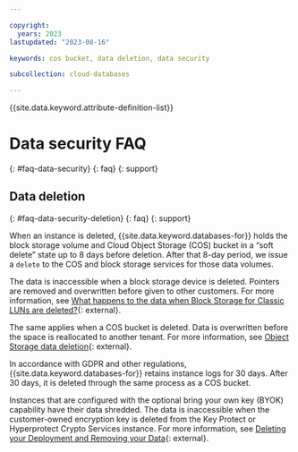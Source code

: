```yaml
---

copyright:
  years: 2023
lastupdated: "2023-08-16"

keywords: cos bucket, data deletion, data security

subcollection: cloud-databases

---
```


{{site.data.keyword.attribute-definition-list}}

# Data security FAQ
{: #faq-data-security}
{: faq}
{: support}

## Data deletion
{: #faq-data-security-deletion}
{: faq}
{: support}

When an instance is deleted, {{site.data.keyword.databases-for}} holds the block storage volume and Cloud Object Storage (COS) bucket in a “soft delete” state up to 8 days before deletion. After that 8-day period, we issue a `delete` to the COS and block storage services for those data volumes.

The data is inaccessible when a block storage device is deleted. Pointers are removed and overwritten before given to other customers. For more information, see [What happens to the data when Block Storage for Classic LUNs are deleted?](/docs/BlockStorage?topic=BlockStorage-block-storage-faqs#deleted){: external}.

The same applies when a COS bucket is deleted. Data is overwritten before the space is reallocated to another tenant. For more information, see [Object Storage data deletion](/docs/cloud-object-storage?topic=cloud-object-storage-security#security-deletion){: external}.

In accordance with GDPR and other regulations, {{site.data.keyword.databases-for}} retains instance logs for 30 days. After 30 days, it is deleted through the same process as a COS bucket.

Instances that are configured with the optional bring your own key (BYOK) capability have their data shredded. The data is inaccessible when the customer-owned encryption key is deleted from the Key Protect or Hyperprotect Crypto Services instance. For more information, see [Deleting your Deployment and Removing your Data](/docs/cloud-databases?topic=cloud-databases-deprovisioning){: external}.

